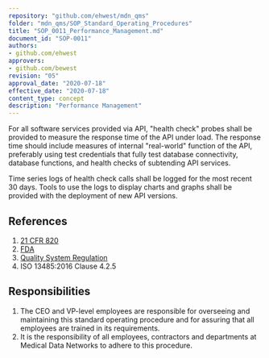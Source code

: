 ```yaml
---
repository: "github.com/ehwest/mdn_qms"
folder: "mdn_qms/SOP_Standard_Operating_Procedures"
title: "SOP_0011_Performance_Management.md"
document_id: "SOP-0011"
authors:
- github.com/ehwest
approvers:
- github.com/bewest
revision: "05"
approval_date: "2020-07-18"
effective_date: "2020-07-18"
content_type: concept
description: "Performance Management"
---
```



For all software services provided via API, "health check" probes shall be provided to measure the response time of the API under load.  The response time should include measures of internal "real-world" function of the API, preferably using test credentials that fully test database connectivity, database functions, and health checks of subtending API services.

Time series logs of health check calls shall be logged for the most recent 30 days.  Tools to use the logs to display charts and graphs shall be provided with the deployment of new API versions.



## References

1. [21 CFR 820](https://www.accessdata.fda.gov/scripts/cdrh/cfdocs/cfcfr/CFRSearch.cfm?CFRPart=820&amp;showFR=1&amp;subpartNode=21:8.0.1.1.12.13)
2. [FDA](https://www.accessdata.fda.gov/scripts/cdrh/cfdocs/cfcfr/CFRSearch.cfm?CFRPart=820&amp;showFR=1&amp;subpartNode=21:8.0.1.1.12.13)
3.  [Quality System Regulation](https://www.accessdata.fda.gov/scripts/cdrh/cfdocs/cfcfr/CFRSearch.cfm?CFRPart=820&amp;showFR=1&amp;subpartNode=21:8.0.1.1.12.13)
4. ISO 13485:2016 Clause 4.2.5

## Responsibilities

1. The CEO and VP-level employees are responsible for overseeing and maintaining this standard operating procedure and for assuring that all employees are trained in its requirements.
2. It is the responsibility of all employees, contractors and departments at Medical Data Networks to adhere to this procedure.

